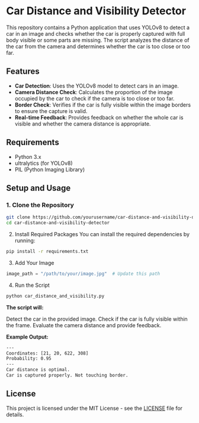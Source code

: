# Car Distance and Visibility Detector

This repository contains a Python application that uses YOLOv8 to detect a car in an image and checks whether the car is properly captured with full body visible or some parts are missing. The script analyzes the distance of the car from the camera and determines whether the car is too close or too far.

## Features

- **Car Detection**: Uses the YOLOv8 model to detect cars in an image.
- **Camera Distance Check**: Calculates the proportion of the image occupied by the car to check if the camera is too close or too far.
- **Border Check**: Verifies if the car is fully visible within the image borders to ensure the capture is valid.
- **Real-time Feedback**: Provides feedback on whether the whole car is visible and whether the camera distance is appropriate.

## Requirements

- Python 3.x
- ultralytics (for YOLOv8)
- PIL (Python Imaging Library)

## Setup and Usage

### 1. Clone the Repository

```bash
git clone https://github.com/yourusername/car-distance-and-visibility-detector.git
cd car-distance-and-visibility-detector
```

2. Install Required Packages
You can install the required dependencies by running:

```bash
pip install -r requirements.txt
```

3. Add Your Image

```python
image_path = "/path/to/your/image.jpg"  # Update this path
```

4. Run the Script
```bash
python car_distance_and_visibility.py
```

**The script will:**

Detect the car in the provided image.
Check if the car is fully visible within the frame.
Evaluate the camera distance and provide feedback.

**Example Output:**

```bash
---
Coordinates: [21, 20, 622, 308]
Probability: 0.95
---
Car distance is optimal.
Car is captured properly. Not touching border.
```

## License

This project is licensed under the MIT License - see the [LICENSE](LICENSE) file for details.
